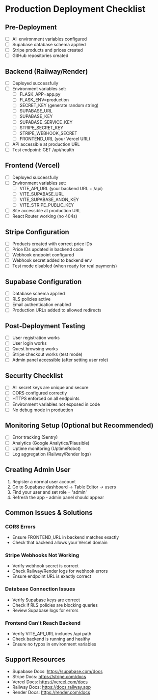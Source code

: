 # Production Deployment Checklist

## Pre-Deployment
- [ ] All environment variables configured
- [ ] Supabase database schema applied
- [ ] Stripe products and prices created
- [ ] GitHub repositories created

## Backend (Railway/Render)
- [ ] Deployed successfully
- [ ] Environment variables set:
  - [ ] FLASK_APP=app.py
  - [ ] FLASK_ENV=production
  - [ ] SECRET_KEY (generate random string)
  - [ ] SUPABASE_URL
  - [ ] SUPABASE_KEY
  - [ ] SUPABASE_SERVICE_KEY
  - [ ] STRIPE_SECRET_KEY
  - [ ] STRIPE_WEBHOOK_SECRET
  - [ ] FRONTEND_URL (your Vercel URL)
- [ ] API accessible at production URL
- [ ] Test endpoint: GET /api/health

## Frontend (Vercel)
- [ ] Deployed successfully
- [ ] Environment variables set:
  - [ ] VITE_API_URL (your backend URL + /api)
  - [ ] VITE_SUPABASE_URL
  - [ ] VITE_SUPABASE_ANON_KEY
  - [ ] VITE_STRIPE_PUBLIC_KEY
- [ ] Site accessible at production URL
- [ ] React Router working (no 404s)

## Stripe Configuration
- [ ] Products created with correct price IDs
- [ ] Price IDs updated in backend code
- [ ] Webhook endpoint configured
- [ ] Webhook secret added to backend env
- [ ] Test mode disabled (when ready for real payments)

## Supabase Configuration
- [ ] Database schema applied
- [ ] RLS policies active
- [ ] Email authentication enabled
- [ ] Production URLs added to allowed redirects

## Post-Deployment Testing
- [ ] User registration works
- [ ] User login works
- [ ] Quest browsing works
- [ ] Stripe checkout works (test mode)
- [ ] Admin panel accessible (after setting user role)

## Security Checklist
- [ ] All secret keys are unique and secure
- [ ] CORS configured correctly
- [ ] HTTPS enforced on all endpoints
- [ ] Environment variables not exposed in code
- [ ] No debug mode in production

## Monitoring Setup (Optional but Recommended)
- [ ] Error tracking (Sentry)
- [ ] Analytics (Google Analytics/Plausible)
- [ ] Uptime monitoring (UptimeRobot)
- [ ] Log aggregation (Railway/Render logs)

## Creating Admin User
1. Register a normal user account
2. Go to Supabase dashboard → Table Editor → users
3. Find your user and set role = 'admin'
4. Refresh the app - admin panel should appear

## Common Issues & Solutions

### CORS Errors
- Ensure FRONTEND_URL in backend matches exactly
- Check that backend allows your Vercel domain

### Stripe Webhooks Not Working
- Verify webhook secret is correct
- Check Railway/Render logs for webhook errors
- Ensure endpoint URL is exactly correct

### Database Connection Issues
- Verify Supabase keys are correct
- Check if RLS policies are blocking queries
- Review Supabase logs for errors

### Frontend Can't Reach Backend
- Verify VITE_API_URL includes /api path
- Check backend is running and healthy
- Ensure no typos in environment variables

## Support Resources
- Supabase Docs: https://supabase.com/docs
- Stripe Docs: https://stripe.com/docs
- Vercel Docs: https://vercel.com/docs
- Railway Docs: https://docs.railway.app
- Render Docs: https://render.com/docs